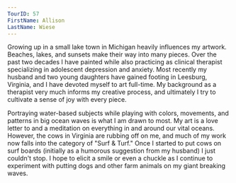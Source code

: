 ```yaml
---
TourID: 57
FirstName: Allison
LastName: Wiese
---
```

Growing up in a small lake town in Michigan heavily influences my artwork. Beaches, lakes, and sunsets make their way into many pieces. Over the past two decades I have painted while also practicing as clinical therapist specializing in adolescent depression and anxiety. Most recently my husband and two young daughters have gained footing in Leesburg, Virginia, and I have devoted myself to art full-time. My background as a therapist very much informs my creative process, and ultimately I try to cultivate a sense of joy with every piece.

Portraying water-based subjects while playing with colors, movements, and patterns in big ocean waves is what I am drawn to most. My art is a love letter to and a meditation on everything in and around our vital oceans. However, the cows in Virginia are rubbing off on me, and much of my work now falls into the category of "Surf & Turf."  Once I started to put cows on surf boards (initially as a humorous suggestion from my husband) I just couldn't stop. I hope to elicit a smile or even a chuckle as I continue to experiment with putting dogs and other farm animals on my giant breaking waves.
